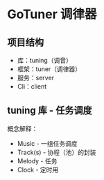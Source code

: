 # GoTuner 调律器

## 项目结构

+ 库：tuning（调音）
+ 框架：tuner（调律器）
+ 服务：server
+ Cli：client

## tuning 库 - 任务调度

概念解释：

+ Music    - 一组任务调度
+ Track(s) - 协程（池）的封装
+ Melody   - 任务
+ Clock    - 定时用

